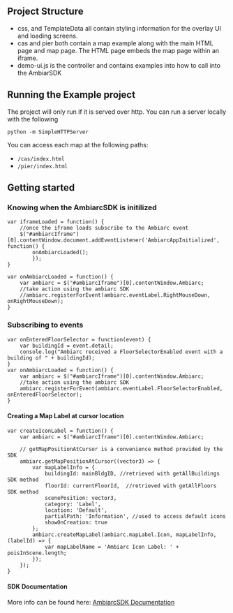 ## Project Structure
* css, and TemplateData all contain styling information for the overlay UI and loading screens.
* cas and pier both contain a map example along with the main HTML page and map page. The HTML page embeds the map page within an iframe.
* demo-ui.js is the controller and contains examples into how to call into the AmbiarSDK

## Running the Example project
The project will only run if it is served over http. You can run a server locally with the following

`python -m SimpleHTTPServer`

You can access each map at the following paths:
* `/cas/index.html`
* `/pier/index.html`

## Getting started

### Knowing when the AmbiarcSDK is initilized

```
var iframeLoaded = function() {
    //once the iframe loads subscribe to the Ambiarc event
    $("#ambiarcIframe")[0].contentWindow.document.addEventListener('AmbiarcAppInitialized', function() {
        onAmbiarcLoaded();
        });
}

var onAmbiarcLoaded = function() {
    var ambiarc = $("#ambiarcIframe")[0].contentWindow.Ambiarc;
    //take action using the ambiarc SDK
    //ambiarc.registerForEvent(ambiarc.eventLabel.RightMouseDown, onRightMouseDown);
}
```

### Subscribing to events

```
var onEnteredFloorSelector = function(event) {
    var buildingId = event.detail;
    console.log("Ambiarc received a FloorSelectorEnabled event with a building of " + buildingId);
}
var onAmbiarcLoaded = function() {
    var ambiarc = $("#ambiarcIframe")[0].contentWindow.Ambiarc;
    //take action using the ambiarc SDK
    ambiarc.registerForEvent(ambiarc.eventLabel.FloorSelectorEnabled, onEnteredFloorSelector);
}
```

#### Creating a Map Label at cursor location

```
var createIconLabel = function() {
    var ambiarc = $("#ambiarcIframe")[0].contentWindow.Ambiarc;

    // getMapPositionAtCursor is a convenience method provided by the SDK
    ambiarc.getMapPositionAtCursor((vector3) => {
        var mapLabelInfo = {
            buildingId: mainBldgID, //retrieved with getAllBuildings SDK method
            floorId: currentFloorId,  //retrieved with getAllFloors SDK method
            scenePosition: vector3,
            category: 'Label',
            location: 'Default',
            partialPath: 'Information', //used to access default icons
            showOnCreation: true
        };
        ambiarc.createMapLabel(ambiarc.mapLabel.Icon, mapLabelInfo, (labelId) => {
            var mapLabelName = 'Ambiarc Icon Label: ' + poisInScene.length;
        });
    });
}
```

#### SDK Documentation
More info can be found here: [AmbiarcSDK Documentation](http://ambiarc.com/documentation.html)




